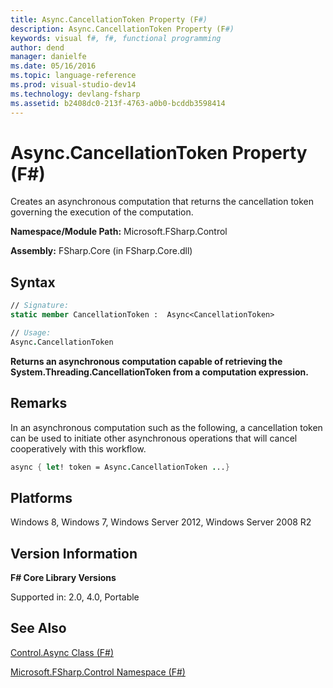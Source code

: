 ```yaml
---
title: Async.CancellationToken Property (F#)
description: Async.CancellationToken Property (F#)
keywords: visual f#, f#, functional programming
author: dend
manager: danielfe
ms.date: 05/16/2016
ms.topic: language-reference
ms.prod: visual-studio-dev14
ms.technology: devlang-fsharp
ms.assetid: b2408dc0-213f-4763-a0b0-bcddb3598414 
---
```


# Async.CancellationToken Property (F#)

Creates an asynchronous computation that returns the cancellation token governing the execution of the computation.

**Namespace/Module Path:** Microsoft.FSharp.Control

**Assembly:** FSharp.Core (in FSharp.Core.dll)


## Syntax

```fsharp
// Signature:
static member CancellationToken :  Async<CancellationToken>

// Usage:
Async.CancellationToken
```

**Returns an asynchronous computation capable of retrieving the System.Threading.CancellationToken from a computation expression.**

## Remarks

In an asynchronous computation such as the following, a cancellation token can be used to initiate other asynchronous operations that will cancel cooperatively with this workflow.

```fsharp
async { let! token = Async.CancellationToken ...}
```

## Platforms

Windows 8, Windows 7, Windows Server 2012, Windows Server 2008 R2

## Version Information

**F# Core Library Versions**

Supported in: 2.0, 4.0, Portable

## See Also

[Control.Async Class &#40;F&#35;&#41;](Control.Async-Class-%5BFSharp%5D.md)

[Microsoft.FSharp.Control Namespace &#40;F&#35;&#41;](Microsoft.FSharp.Control-Namespace-%5BFSharp%5D.md)
